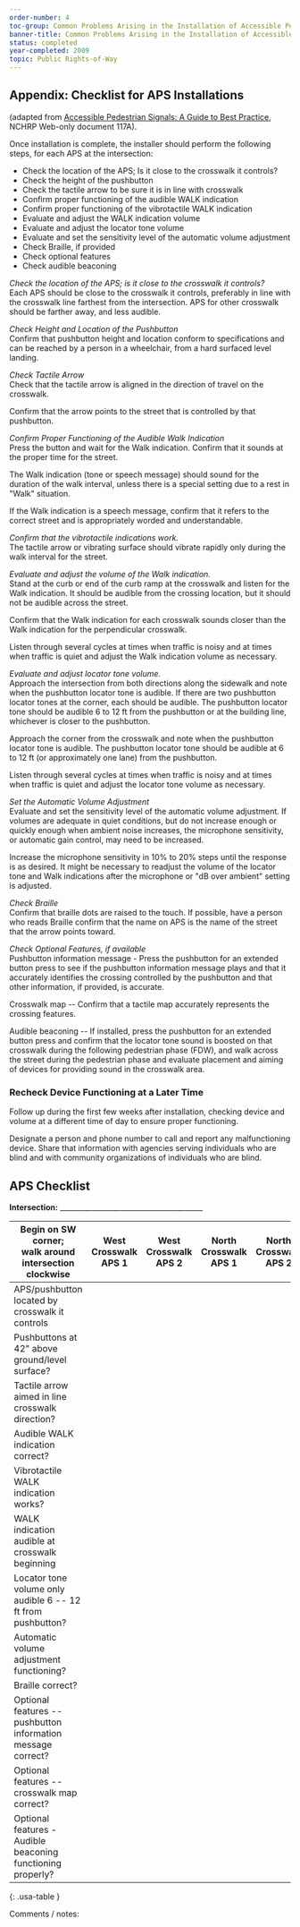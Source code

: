 ```yaml
---
order-number: 4
toc-group: Common Problems Arising in the Installation of Accessible Pedestrian Signals
banner-title: Common Problems Arising in the Installation of Accessible Pedestrian Signals
status: completed
year-completed: 2009
topic: Public Rights-of-Way
---
```

## Appendix: Checklist for APS Installations

(adapted from [Accessible Pedestrian Signals: A Guide to Best Practice](http://www.trb.org/news/blurb_detail.asp?id=9102), NCHRP Web-only document 117A).

Once installation is complete, the installer should perform the following steps, for each APS at the intersection:

-   Check the location of the APS; Is it close to the crosswalk it controls?
-   Check the height of the pushbutton
-   Check the tactile arrow to be sure it is in line with crosswalk
-   Confirm proper functioning of the audible WALK indication
-   Confirm proper functioning of the vibrotactile WALK indication
-   Evaluate and adjust the WALK indication volume
-   Evaluate and adjust the locator tone volume
-   Evaluate and set the sensitivity level of the automatic volume adjustment
-   Check Braille, if provided
-   Check optional features
-   Check audible beaconing

*Check the location of the APS; is it close to the crosswalk it controls?*\
Each APS should be close to the crosswalk it controls, preferably in line with the crosswalk line farthest from the intersection. APS for other crosswalk should be farther away, and less audible.

*Check Height and Location of the Pushbutton*\
Confirm that pushbutton height and location conform to specifications and can be reached by a person in a wheelchair, from a hard surfaced level landing.

*Check Tactile Arrow*\
Check that the tactile arrow is aligned in the direction of travel on the crosswalk.

Confirm that the arrow points to the street that is controlled by that pushbutton.

*Confirm Proper Functioning of the Audible Walk Indication*\
Press the button and wait for the Walk indication. Confirm that it sounds at the proper time for the street.

The Walk indication (tone or speech message) should sound for the duration of the walk interval, unless there is a special setting due to a rest in "Walk" situation.

If the Walk indication is a speech message, confirm that it refers to the correct street and is appropriately worded and understandable.

*Confirm that the vibrotactile indications work.*\
The tactile arrow or vibrating surface should vibrate rapidly only during the walk interval for the street.

*Evaluate and adjust the volume of the Walk indication.*\
Stand at the curb or end of the curb ramp at the crosswalk and listen for the Walk indication. It should be audible from the crossing location, but it should not be audible across the street.

Confirm that the Walk indication for each crosswalk sounds closer than the Walk indication for the perpendicular crosswalk.

Listen through several cycles at times when traffic is noisy and at times when traffic is quiet and adjust the Walk indication volume as necessary.

*Evaluate and adjust locator tone volume.*\
Approach the intersection from both directions along the sidewalk and note when the pushbutton locator tone is audible. If there are two pushbutton locator tones at the corner, each should be audible. The pushbutton locator tone should be audible 6 to 12 ft from the pushbutton or at the building line, whichever is closer to the pushbutton.

Approach the corner from the crosswalk and note when the pushbutton locator tone is audible. The pushbutton locator tone should be audible at 6 to 12 ft (or approximately one lane) from the pushbutton.

Listen through several cycles at times when traffic is noisy and at times when traffic is quiet and adjust the locator tone volume as necessary.

*Set the Automatic Volume Adjustment*\
Evaluate and set the sensitivity level of the automatic volume adjustment. If volumes are adequate in quiet conditions, but do not increase enough or quickly enough when ambient noise increases, the microphone sensitivity, or automatic gain control, may need to be increased. 

Increase the microphone sensitivity in 10% to 20% steps until the response is as desired. It might be necessary to readjust the volume of the locator tone and Walk indications after the microphone or "dB over ambient" setting is adjusted.

*Check Braille*\
Confirm that braille dots are raised to the touch. If possible, have a person who reads Braille confirm that the name on APS is the name of the street that the arrow points toward.

*Check Optional Features, if available*\
Pushbutton information message - Press the pushbutton for an extended button press to see if the pushbutton information message plays and that it accurately identifies the crossing controlled by the pushbutton and that other information, if provided, is accurate.

Crosswalk map -- Confirm that a tactile map accurately represents the crossing features.

Audible beaconing -- If installed, press the pushbutton for an extended button press and confirm that the locator tone sound is boosted on that crosswalk during the following pedestrian phase (FDW), and walk across the street during the pedestrian phase and evaluate placement and aiming of devices for providing sound in the crosswalk area.

### Recheck Device Functioning at a Later Time

Follow up during the first few weeks after installation, checking device and volume at a different time of day to ensure proper functioning. 

Designate a person and phone number to call and report any malfunctioning device. Share that information with agencies serving individuals who are blind and with community organizations of individuals who are blind.

## APS Checklist

**Intersection:** ________________________________________

| Begin on SW corner;<br> walk around intersection clockwise | West Crosswalk<br> APS 1 | West Crosswalk<br> APS 2 | North Crosswalk<br> APS 1 | North Crosswalk<br> APS 2 | East Crosswalk<br> APS 1 | East Crosswalk<br> APS 2 | South Crosswalk<br> APS 1 |South Crosswalk<br> APS 2 |
| --- | --- | --- | --- | --- | --- | --- | --- | --- |
| APS/pushbutton located by crosswalk it controls | &nbsp; | &nbsp; | &nbsp; | &nbsp; | &nbsp; | &nbsp; | &nbsp; | &nbsp; |
| Pushbuttons at 42" above ground/level surface? | &nbsp; | &nbsp; | &nbsp; | &nbsp; | &nbsp; | &nbsp; | &nbsp; | &nbsp; |
| Tactile arrow aimed in line crosswalk direction? | &nbsp; | &nbsp; | &nbsp; | &nbsp; | &nbsp; | &nbsp; | &nbsp; | &nbsp; |
| Audible WALK indication correct? | &nbsp; | &nbsp; | &nbsp; | &nbsp; | &nbsp; | &nbsp; | &nbsp; | &nbsp; |
| Vibrotactile WALK indication works? | &nbsp; | &nbsp; | &nbsp; | &nbsp; | &nbsp; | &nbsp; | &nbsp; | &nbsp; |
| WALK indication audible at crosswalk beginning | &nbsp; | &nbsp; | &nbsp; | &nbsp; | &nbsp; | &nbsp; | &nbsp; | &nbsp; |
| Locator tone volume only audible 6 -- 12 ft from pushbutton? | &nbsp; | &nbsp; | &nbsp; | &nbsp; | &nbsp; | &nbsp; | &nbsp; | &nbsp; |
| Automatic volume adjustment functioning? | &nbsp; | &nbsp; | &nbsp; | &nbsp; | &nbsp; | &nbsp; | &nbsp; | &nbsp; |
| Braille correct? | &nbsp; | &nbsp; | &nbsp; | &nbsp; | &nbsp; | &nbsp; | &nbsp; | &nbsp; |
| Optional features -- pushbutton information message correct? | &nbsp; | &nbsp; | &nbsp; | &nbsp; | &nbsp; | &nbsp; | &nbsp; | &nbsp; |
| Optional features -- crosswalk map correct? | &nbsp; | &nbsp; | &nbsp; | &nbsp; | &nbsp; | &nbsp; | &nbsp; | &nbsp; |
| Optional features - Audible beaconing functioning properly? | &nbsp; | &nbsp; | &nbsp; | &nbsp; | &nbsp; | &nbsp; | &nbsp; | &nbsp; |
{: .usa-table }

Comments / notes:
